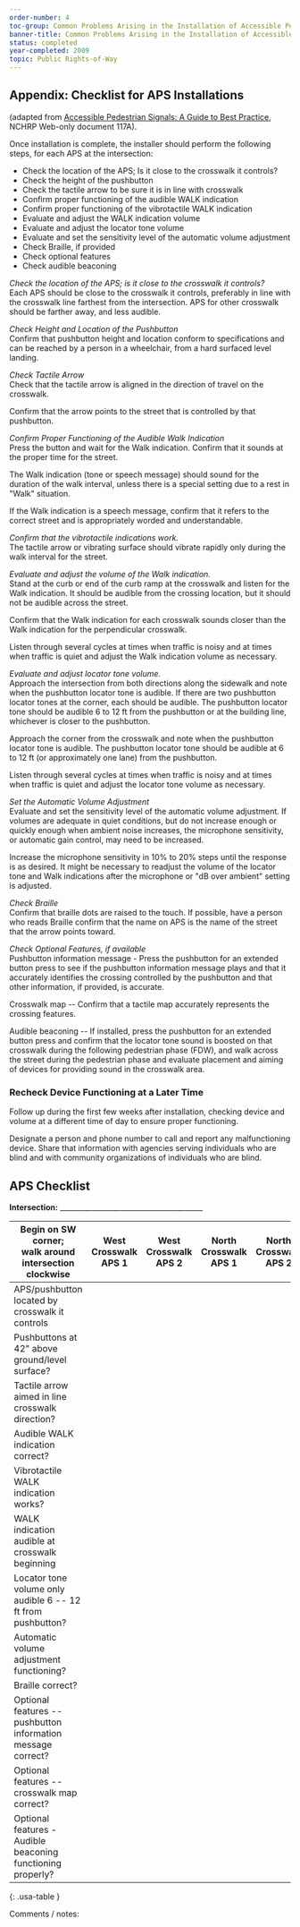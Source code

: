 ```yaml
---
order-number: 4
toc-group: Common Problems Arising in the Installation of Accessible Pedestrian Signals
banner-title: Common Problems Arising in the Installation of Accessible Pedestrian Signals
status: completed
year-completed: 2009
topic: Public Rights-of-Way
---
```

## Appendix: Checklist for APS Installations

(adapted from [Accessible Pedestrian Signals: A Guide to Best Practice](http://www.trb.org/news/blurb_detail.asp?id=9102), NCHRP Web-only document 117A).

Once installation is complete, the installer should perform the following steps, for each APS at the intersection:

-   Check the location of the APS; Is it close to the crosswalk it controls?
-   Check the height of the pushbutton
-   Check the tactile arrow to be sure it is in line with crosswalk
-   Confirm proper functioning of the audible WALK indication
-   Confirm proper functioning of the vibrotactile WALK indication
-   Evaluate and adjust the WALK indication volume
-   Evaluate and adjust the locator tone volume
-   Evaluate and set the sensitivity level of the automatic volume adjustment
-   Check Braille, if provided
-   Check optional features
-   Check audible beaconing

*Check the location of the APS; is it close to the crosswalk it controls?*\
Each APS should be close to the crosswalk it controls, preferably in line with the crosswalk line farthest from the intersection. APS for other crosswalk should be farther away, and less audible.

*Check Height and Location of the Pushbutton*\
Confirm that pushbutton height and location conform to specifications and can be reached by a person in a wheelchair, from a hard surfaced level landing.

*Check Tactile Arrow*\
Check that the tactile arrow is aligned in the direction of travel on the crosswalk.

Confirm that the arrow points to the street that is controlled by that pushbutton.

*Confirm Proper Functioning of the Audible Walk Indication*\
Press the button and wait for the Walk indication. Confirm that it sounds at the proper time for the street.

The Walk indication (tone or speech message) should sound for the duration of the walk interval, unless there is a special setting due to a rest in "Walk" situation.

If the Walk indication is a speech message, confirm that it refers to the correct street and is appropriately worded and understandable.

*Confirm that the vibrotactile indications work.*\
The tactile arrow or vibrating surface should vibrate rapidly only during the walk interval for the street.

*Evaluate and adjust the volume of the Walk indication.*\
Stand at the curb or end of the curb ramp at the crosswalk and listen for the Walk indication. It should be audible from the crossing location, but it should not be audible across the street.

Confirm that the Walk indication for each crosswalk sounds closer than the Walk indication for the perpendicular crosswalk.

Listen through several cycles at times when traffic is noisy and at times when traffic is quiet and adjust the Walk indication volume as necessary.

*Evaluate and adjust locator tone volume.*\
Approach the intersection from both directions along the sidewalk and note when the pushbutton locator tone is audible. If there are two pushbutton locator tones at the corner, each should be audible. The pushbutton locator tone should be audible 6 to 12 ft from the pushbutton or at the building line, whichever is closer to the pushbutton.

Approach the corner from the crosswalk and note when the pushbutton locator tone is audible. The pushbutton locator tone should be audible at 6 to 12 ft (or approximately one lane) from the pushbutton.

Listen through several cycles at times when traffic is noisy and at times when traffic is quiet and adjust the locator tone volume as necessary.

*Set the Automatic Volume Adjustment*\
Evaluate and set the sensitivity level of the automatic volume adjustment. If volumes are adequate in quiet conditions, but do not increase enough or quickly enough when ambient noise increases, the microphone sensitivity, or automatic gain control, may need to be increased. 

Increase the microphone sensitivity in 10% to 20% steps until the response is as desired. It might be necessary to readjust the volume of the locator tone and Walk indications after the microphone or "dB over ambient" setting is adjusted.

*Check Braille*\
Confirm that braille dots are raised to the touch. If possible, have a person who reads Braille confirm that the name on APS is the name of the street that the arrow points toward.

*Check Optional Features, if available*\
Pushbutton information message - Press the pushbutton for an extended button press to see if the pushbutton information message plays and that it accurately identifies the crossing controlled by the pushbutton and that other information, if provided, is accurate.

Crosswalk map -- Confirm that a tactile map accurately represents the crossing features.

Audible beaconing -- If installed, press the pushbutton for an extended button press and confirm that the locator tone sound is boosted on that crosswalk during the following pedestrian phase (FDW), and walk across the street during the pedestrian phase and evaluate placement and aiming of devices for providing sound in the crosswalk area.

### Recheck Device Functioning at a Later Time

Follow up during the first few weeks after installation, checking device and volume at a different time of day to ensure proper functioning. 

Designate a person and phone number to call and report any malfunctioning device. Share that information with agencies serving individuals who are blind and with community organizations of individuals who are blind.

## APS Checklist

**Intersection:** ________________________________________

| Begin on SW corner;<br> walk around intersection clockwise | West Crosswalk<br> APS 1 | West Crosswalk<br> APS 2 | North Crosswalk<br> APS 1 | North Crosswalk<br> APS 2 | East Crosswalk<br> APS 1 | East Crosswalk<br> APS 2 | South Crosswalk<br> APS 1 |South Crosswalk<br> APS 2 |
| --- | --- | --- | --- | --- | --- | --- | --- | --- |
| APS/pushbutton located by crosswalk it controls | &nbsp; | &nbsp; | &nbsp; | &nbsp; | &nbsp; | &nbsp; | &nbsp; | &nbsp; |
| Pushbuttons at 42" above ground/level surface? | &nbsp; | &nbsp; | &nbsp; | &nbsp; | &nbsp; | &nbsp; | &nbsp; | &nbsp; |
| Tactile arrow aimed in line crosswalk direction? | &nbsp; | &nbsp; | &nbsp; | &nbsp; | &nbsp; | &nbsp; | &nbsp; | &nbsp; |
| Audible WALK indication correct? | &nbsp; | &nbsp; | &nbsp; | &nbsp; | &nbsp; | &nbsp; | &nbsp; | &nbsp; |
| Vibrotactile WALK indication works? | &nbsp; | &nbsp; | &nbsp; | &nbsp; | &nbsp; | &nbsp; | &nbsp; | &nbsp; |
| WALK indication audible at crosswalk beginning | &nbsp; | &nbsp; | &nbsp; | &nbsp; | &nbsp; | &nbsp; | &nbsp; | &nbsp; |
| Locator tone volume only audible 6 -- 12 ft from pushbutton? | &nbsp; | &nbsp; | &nbsp; | &nbsp; | &nbsp; | &nbsp; | &nbsp; | &nbsp; |
| Automatic volume adjustment functioning? | &nbsp; | &nbsp; | &nbsp; | &nbsp; | &nbsp; | &nbsp; | &nbsp; | &nbsp; |
| Braille correct? | &nbsp; | &nbsp; | &nbsp; | &nbsp; | &nbsp; | &nbsp; | &nbsp; | &nbsp; |
| Optional features -- pushbutton information message correct? | &nbsp; | &nbsp; | &nbsp; | &nbsp; | &nbsp; | &nbsp; | &nbsp; | &nbsp; |
| Optional features -- crosswalk map correct? | &nbsp; | &nbsp; | &nbsp; | &nbsp; | &nbsp; | &nbsp; | &nbsp; | &nbsp; |
| Optional features - Audible beaconing functioning properly? | &nbsp; | &nbsp; | &nbsp; | &nbsp; | &nbsp; | &nbsp; | &nbsp; | &nbsp; |
{: .usa-table }

Comments / notes:
